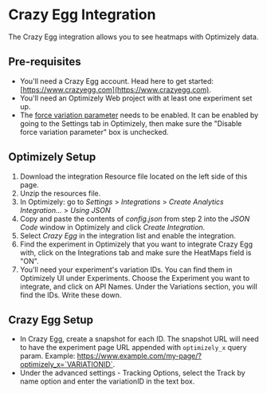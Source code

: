 # Crazy Egg Integration

The Crazy Egg integration allows you to see heatmaps with Optimizely data. 

## Pre-requisites

* You'll need a Crazy Egg account. Head here to get started: [https://www.crazyegg.com](https://www.crazyegg.com).
* You'll need an Optimizely Web project with at least one experiment set up.
* The [force variation parameter](https://help.optimizely.com/QA_Campaigns_and_Experiments/Force_behaviors_in_Optimizely_X_using_query_parameters) needs to be enabled. It can be enabled by going to the Settings tab in Optimizely, then make sure the "Disable force variation parameter" box is unchecked.

## Optimizely Setup

1. Download the integration Resource file located on the left side of this page.
2. Unzip the resources file.
3. In Optimizely: go to _Settings_ > _Integrations_ > _Create Analytics Integration…_ > _Using JSON_
4. Copy and paste the contents of _config.json_ from step 2 into the _JSON Code_ window in Optimizely and click _Create Integration_.
5. Select _Crazy Egg_ in the integration list and enable the integration.
6. Find the experiment in Optimizely that you want to integrate Crazy Egg with, click on the Integrations tab and make sure the HeatMaps field is "ON".
7. You’ll need your experiment's variation IDs. You can find them in Optimizely UI under Experiments.  Choose the Experiment you want to integrate, and click on API Names. Under the Variations section, you will find the IDs. Write these down.

## Crazy Egg Setup

* In Crazy Egg, create a snapshot for each ID. The snapshot URL will need to have the experiment page URL appended with `optimizely_x` query param. Example: https://www.example.com/my-page/?optimizely_x=`VARIATIONID`. 
* Under the advanced settings - Tracking Options, select the Track by name option and enter the variationID in the text box.
